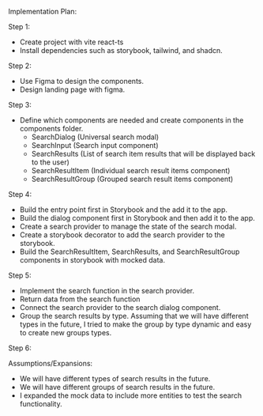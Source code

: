 Implementation Plan:

Step 1:
- Create project with vite react-ts
- Install dependencies such as storybook, tailwind, and shadcn. 

Step 2:
- Use Figma to design the components. 
- Design landing page with figma. 

Step 3:
- Define which components are needed and create components in the components folder. 
  - SearchDialog (Universal search modal)
  - SearchInput (Search input component)
  - SearchResults (List of search item results that will be displayed back to the user)
  - SearchResultItem (Individual search result items component)
  - SearchResultGroup (Grouped search result items component)
  
Step 4:
- Build the entry point first in Storybook and the add it to the app.
- Build the dialog component first in Storybook and then add it to the app.
- Create a search provider to manage the state of the search modal.
- Create a storybook decorator to add the search provider to the storybook.
- Build the SearchResultItem, SearchResults, and SearchResultGroup components in storybook with mocked data.

Step 5:
- Implement the search function in the search provider.
- Return data from the search function
- Connect the search provider to the search dialog component.
- Group the search results by type. Assuming that we will have different types in the future, I tried to make the group by type dynamic and easy to create new groups types.


Step 6:


Assumptions/Expansions:
- We will have different types of search results in the future.
- We will have different groups of search results in the future.
- I expanded the mock data to include more entities to test the search functionality.



